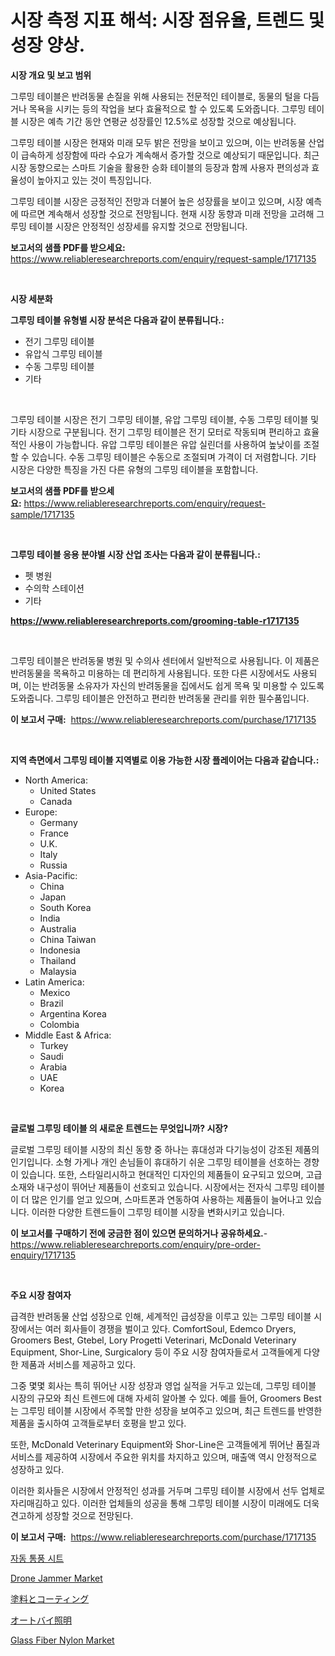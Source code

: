 <p><h1>시장 측정 지표 해석: 시장 점유율, 트렌드 및 성장 양상.</h1></p><p><strong>시장 개요 및 보고 범위</strong></p>
<p><p>그루밍 테이블은 반려동물 손질을 위해 사용되는 전문적인 테이블로, 동물의 털을 다듬거나 목욕을 시키는 등의 작업을 보다 효율적으로 할 수 있도록 도와줍니다. 그루밍 테이블 시장은 예측 기간 동안 연평균 성장률인 12.5%로 성장할 것으로 예상됩니다.</p><p>그루밍 테이블 시장은 현재와 미래 모두 밝은 전망을 보이고 있으며, 이는 반려동물 산업이 급속하게 성장함에 따라 수요가 계속해서 증가할 것으로 예상되기 때문입니다. 최근 시장 동향으로는 스마트 기술을 활용한 승화 테이블의 등장과 함께 사용자 편의성과 효율성이 높아지고 있는 것이 특징입니다.</p><p>그루밍 테이블 시장은 긍정적인 전망과 더불어 높은 성장률을 보이고 있으며, 시장 예측에 따르면 계속해서 성장할 것으로 전망됩니다. 현재 시장 동향과 미래 전망을 고려해 그루밍 테이블 시장은 안정적인 성장세를 유지할 것으로 전망됩니다.</p></p>
<p><strong>보고서의 샘플 PDF를 받으세요:</strong> <a href="https://www.reliableresearchreports.com/enquiry/request-sample/1717135">https://www.reliableresearchreports.com/enquiry/request-sample/1717135</a></p>
<p>&nbsp;</p>
<p><strong>시장 세분화</strong></p>
<p><strong>그루밍 테이블 유형별 시장 분석은 다음과 같이 분류됩니다.:</strong></p>
<p><ul><li>전기 그루밍 테이블</li><li>유압식 그루밍 테이블</li><li>수동 그루밍 테이블</li><li>기타</li></ul></p>
<p>&nbsp;</p>
<p><p>그루밍 테이블 시장은 전기 그루밍 테이블, 유압 그루밍 테이블, 수동 그루밍 테이블 및 기타 시장으로 구분됩니다. 전기 그루밍 테이블은 전기 모터로 작동되며 편리하고 효율적인 사용이 가능합니다. 유압 그루밍 테이블은 유압 실린더를 사용하여 높낮이를 조절할 수 있습니다. 수동 그루밍 테이블은 수동으로 조절되며 가격이 더 저렴합니다. 기타 시장은 다양한 특징을 가진 다른 유형의 그루밍 테이블을 포함합니다.</p></p>
<p><strong>보고서의 샘플 PDF를 받으세요:</strong>&nbsp;<a href="https://www.reliableresearchreports.com/enquiry/request-sample/1717135">https://www.reliableresearchreports.com/enquiry/request-sample/1717135</a></p>
<p>&nbsp;</p>
<p><strong> 그루밍 테이블 응용 분야별 시장 산업 조사는 다음과 같이 분류됩니다.:</strong></p>
<p><ul><li>펫 병원</li><li>수의학 스테이션</li><li>기타</li></ul></p>
<p><strong><a href="https://www.reliableresearchreports.com/grooming-table-r1717135">https://www.reliableresearchreports.com/grooming-table-r1717135</a></strong></p>
<p>&nbsp;</p>
<p><p>그루밍 테이블은 반려동물 병원 및 수의사 센터에서 일반적으로 사용됩니다. 이 제품은 반려동물을 목욕하고 미용하는 데 편리하게 사용됩니다. 또한 다른 시장에서도 사용되며, 이는 반려동물 소유자가 자신의 반려동물을 집에서도 쉽게 목욕 및 미용할 수 있도록 도와줍니다. 그루밍 테이블은 안전하고 편리한 반려동물 관리를 위한 필수품입니다.</p></p>
<p><strong>이 보고서 구매:</strong>&nbsp; <a href="https://www.reliableresearchreports.com/purchase/1717135">https://www.reliableresearchreports.com/purchase/1717135</a></p>
<p>&nbsp;</p>
<p><strong>지역 측면에서 그루밍 테이블 지역별로 이용 가능한 시장 플레이어는 다음과 같습니다.:</strong></p>
<p><ul>
    <li>
        North America:
        <ul>
            <li>United States</li>
            <li>Canada</li>
        </ul>
    </li>
    <li>
        Europe:
        <ul>
            <li>Germany</li>
            <li>France</li>
            <li>U.K.</li>
            <li>Italy</li>
            <li>Russia</li>
        </ul>
    </li>
    <li>
        Asia-Pacific:
        <ul>
            <li>China</li>
            <li>Japan</li>
            <li>South Korea</li>
            <li>India</li>
            <li>Australia</li>
            <li>China Taiwan</li>
            <li>Indonesia</li>
            <li>Thailand</li>
            <li>Malaysia</li>
        </ul>
    </li>
    <li>
        Latin America:
        <ul>
            <li>Mexico</li>
            <li>Brazil</li>
            <li>Argentina Korea</li>
            <li>Colombia</li>
        </ul>
    </li>
    <li>
        Middle East & Africa:
        <ul>
            <li>Turkey</li>
            <li>Saudi</li>
            <li>Arabia</li>
            <li>UAE</li>
            <li>Korea</li>
        </ul>
    </li>
    </ul></p>
<p>&nbsp;</p>
<p><strong>글로벌 그루밍 테이블 의 새로운 트렌드는 무엇입니까? 시장?</strong></p>
<p><p>글로벌 그루밍 테이블 시장의 최신 동향 중 하나는 휴대성과 다기능성이 강조된 제품의 인기입니다. 소형 가게나 개인 손님들이 휴대하기 쉬운 그루밍 테이블을 선호하는 경향이 있습니다. 또한, 스타일리시하고 현대적인 디자인의 제품들이 요구되고 있으며, 고급 소재와 내구성이 뛰어난 제품들이 선호되고 있습니다. 시장에서는 전자식 그루밍 테이블이 더 많은 인기를 얻고 있으며, 스마트폰과 연동하여 사용하는 제품들이 늘어나고 있습니다. 이러한 다양한 트렌드들이 그루밍 테이블 시장을 변화시키고 있습니다.</p></p>
<p><strong>이 보고서를 구매하기 전에 궁금한 점이 있으면 문의하거나 공유하세요.</strong>- <a href="https://www.reliableresearchreports.com/enquiry/pre-order-enquiry/1717135">https://www.reliableresearchreports.com/enquiry/pre-order-enquiry/1717135</a></p>
<p>&nbsp;</p>
<p><strong>주요 시장 참여자</strong></p>
<p><p>급격한 반려동물 산업 성장으로 인해, 세계적인 급성장을 이루고 있는 그루밍 테이블 시장에서는 여러 회사들이 경쟁을 벌이고 있다. ComfortSoul, Edemco Dryers, Groomers Best, Gtebel, Lory Progetti Veterinari, McDonald Veterinary Equipment, Shor-Line, Surgicalory 등이 주요 시장 참여자들로서 고객들에게 다양한 제품과 서비스를 제공하고 있다.</p><p>그중 몇몇 회사는 특히 뛰어난 시장 성장과 영업 실적을 거두고 있는데, 그루밍 테이블 시장의 규모와 최신 트렌드에 대해 자세히 알아볼 수 있다. 예를 들어, Groomers Best는 그루밍 테이블 시장에서 주목할 만한 성장을 보여주고 있으며, 최근 트렌드를 반영한 제품을 출시하여 고객들로부터 호평을 받고 있다. </p><p>또한, McDonald Veterinary Equipment와 Shor-Line은 고객들에게 뛰어난 품질과 서비스를 제공하여 시장에서 주요한 위치를 차지하고 있으며, 매출액 역시 안정적으로 성장하고 있다. </p><p>이러한 회사들은 시장에서 안정적인 성과를 거두며 그루밍 테이블 시장에서 선두 업체로 자리매김하고 있다. 이러한 업체들의 성공을 통해 그루밍 테이블 시장이 미래에도 더욱 견고하게 성장할 것으로 전망된다.</p></p>
<p><strong>이 보고서 구매:</strong>&nbsp;&nbsp;<a href="https://www.reliableresearchreports.com/purchase/1717135">https://www.reliableresearchreports.com/purchase/1717135</a></p>
<p><p><a href="https://medium.com/@briaabshire/%EC%9E%90%EB%8F%99-%ED%86%B5%ED%92%8D-%EC%8B%9C%ED%8A%B8-%EC%8B%9C%EC%9E%A5-%EC%9C%A0%ED%98%95-%EC%9D%91%EC%9A%A9-%EB%B0%8F-%EC%A7%80%EB%A6%AC%EC%97%90-%EC%9D%98%ED%95%9C-%ED%8F%AC%EA%B4%84%EC%A0%81-%ED%8F%89%EA%B0%80-c69076b4e3a1">자동 통풍 시트</a></p><p><a href="https://picayune-night-cbd.notion.site/Drone-Jammer-Market-Furnishes-Information-on-Market-Share-Market-Trends-and-Market-Growth-5fec16d474314b3c841924daf4dfc214">Drone Jammer Market</a></p><p><a href="https://github.com/lrlmopnhwd79300/Market-Research-Report-List-1/blob/main/437337624581.md">塗料とコーティング</a></p><p><a href="https://github.com/wkuactfdzwizk06/Market-Research-Report-List-1/blob/main/954385524580.md">オートバイ照明</a></p><p><a href="https://issuu.com/reportprime-2/docs/glass-fiber-nylon-market-size-2030.pptx">Glass Fiber Nylon Market</a></p></p>